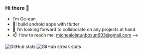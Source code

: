 ### Hi there 👋

- I'm Oc-ean
- 🌱I build android apps with flutter
- 👯 I’m looking forward to collaborate on any projects at hand.
- 📫 How to reach me: michealolatunbosun603@gmail.com
-->


![GitHub stats](https://github-readme-stats.vercel.app/api?username=Oc-ean&show_icons=true)
![GitHub streak stats](https://github-readme-streak-stats.herokuapp.com/?user=Oc-ean)
</div>
